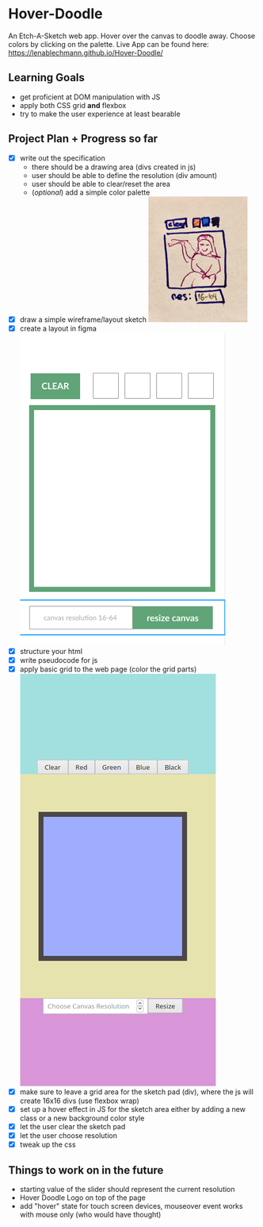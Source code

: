 # Hover-Doodle
An Etch-A-Sketch web app. Hover over the canvas to doodle away. Choose colors by clicking on the palette. Live App can be found here: https://lenablechmann.github.io/Hover-Doodle/

## Learning Goals
- get proficient at DOM manipulation with JS
- apply both CSS grid **and** flexbox
- try to make the user experience at least bearable

## Project Plan + Progress so far
- [x] write out the specification
  - there should be a drawing area (divs created in js)
  - user should be able to define the resolution (div amount)
  - user should be able to clear/reset the area
  - (*optional*) add a simple color palette
- [x] draw a simple wireframe/layout sketch ![layout sketch](images/layoutSketch.png)
- [x] create a layout in figma ![figma layout](images/figmaLayout.png)
- [x] structure your html
- [x] write pseudocode for js
- [x] apply basic grid to the web page (color the grid parts) ![colored grid layout in the browser](images/gridBrowserBG.png)
- [x] make sure to leave a grid area for the sketch pad (div), where the js will create 16x16 divs (use flexbox wrap)
- [x] set up a hover effect in JS for the sketch area either by adding a new class or a new background color style
- [x] let the user clear the sketch pad
- [x] let the user choose resolution
- [x] tweak up the css

## Things to work on in the future
- starting value of the slider should represent the current resolution
- Hover Doodle Logo on top of the page
- add "hover" state for touch screen devices, mouseover event works with mouse only (who would have thought)
